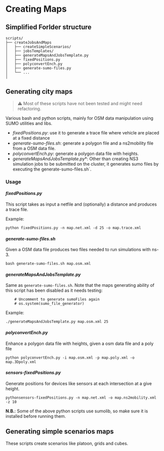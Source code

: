 # Creating Maps

## Simplified Forlder structure

```plaintext
scripts/
├── createJobsAndMaps
│   ├── createSimpleScenarios/
│   ├── jobsTemplates/
│   ├── generateMapsAndJobsTemplate.py
│   ├── fixedPositions.py
│   ├── polyconvertEnch.py
│   ├── generate-sumo-files.py
│   └── ...
│
```

## Generating city maps 
> ⚠️  Most of these scripts have not been tested and might need refactoring.

Various bash and python scripts, mainly for OSM data manipulation using SUMO utilities and libs. 

* _fixedPositions.py_: use it to generate a trace file where vehicle are placed at a fixed distance
* _generate-sumo-files.sh_: generate a polygon file and a ns2mobility file from a OSM data file.
* _polyconvertEnch.py_: generate a polygon data file with heights.
* _generateMapsAndJobsTemplate.py_*: Other than creating NS3 simulation jobs to be submitted on the cluster, it generates sumo files by executing the generate-sumo-files.sh`. 

### Usage
#### _fixedPositions.py_
This script takes as input a netfile and (optionally) a distance and produces a trace file.

Example:

```
python fixedPositions.py -n map.net.xml -d 25 -o map.trace.xml
```

#### _generate-sumo-files.sh_
Given a OSM data file produces two files needed to run simulations with ns-3.

```
bash generate-sumo-files.sh map.osm.xml
```
####  _generateMapsAndJobsTemplate.py_
Same as `generate-sumo-files.sh`. Note that the maps generating ability of this script has been disabled as it needs testing:

```
    # Uncomment to generate sumoFiles again
    # os.system(sumo_file_generator)
```

Example:

```
./generateMapsAndJobsTemplate.py map.osm.xml 25
```

#### _polyconvertEnch.py_
Enhance a polygon data file with heights, given a osm data file and a poly file

```
python polyconvertEnch.py -i map.osm.xml -p map.poly.xml -o map.3Dpoly.xml
```

#### _sensors-fixedPositions.py_
Generate positions for devices like sensors at each intersection at a give height.

```
pythonsensors-fixedPositions.py -n map.net.xml -o map.ns2mobility.xml -z 10
```

__N.B.__:
Some of the above python scripts use sumolib, so make sure it is installed before running them.

## Generating simple scenarios maps
These scripts create scenarios like platoon, grids and cubes. 